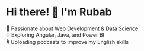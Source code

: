 # Hi there! 👋 I'm Rubab  
🚀 Passionate about Web Development & Data Science  
💡 Exploring Angular, Java, and Power BI  
🎙️ Uploading podcasts to improve my English skills  


<!--
**Rubab13/Rubab13** is a ✨ _special_ ✨ repository because its `README.md` (this file) appears on your GitHub profile.

Here are some ideas to get you started:

- 🔭 I’m currently working on ...
- 🌱 I’m currently learning ...
- 👯 I’m looking to collaborate on ...
- 🤔 I’m looking for help with ...
- 💬 Ask me about ...
- 📫 How to reach me: ...
- 😄 Pronouns: ...
- ⚡ Fun fact: ...
-->

